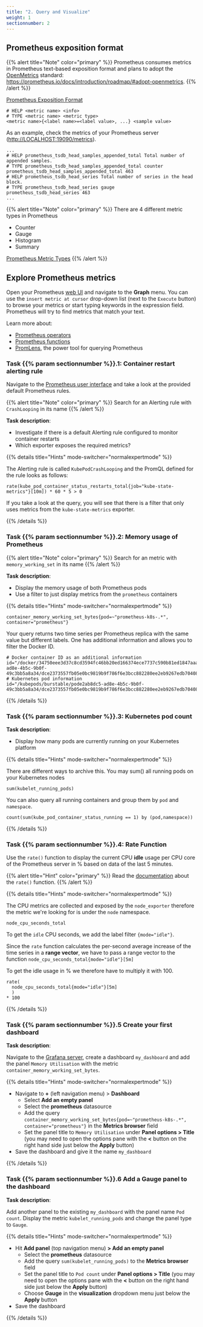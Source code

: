 ```yaml
---
title: "2. Query and Visualize"
weight: 1
sectionnumber: 2
---
```


## Prometheus exposition format

{{% alert title="Note" color="primary" %}}
Prometheus consumes metrics in Prometheus text-based exposition format and plans to adopt the [OpenMetrics](https://openmetrics.io/) standard: <https://prometheus.io/docs/introduction/roadmap/#adopt-openmetrics>.
{{% /alert %}}

[Prometheus Exposition Format](https://prometheus.io/docs/instrumenting/exposition_formats/)
```
# HELP <metric name> <info>
# TYPE <metric name> <metric type>
<metric name>{<label name>=<label value>, ...} <sample value>
```

As an example, check the metrics of your Prometheus server (<http://LOCALHOST:19090/metrics>).
```
...
# HELP prometheus_tsdb_head_samples_appended_total Total number of appended samples.
# TYPE prometheus_tsdb_head_samples_appended_total counter
prometheus_tsdb_head_samples_appended_total 463
# HELP prometheus_tsdb_head_series Total number of series in the head block.
# TYPE prometheus_tsdb_head_series gauge
prometheus_tsdb_head_series 463
...
```

{{% alert title="Note" color="primary" %}}
There are 4 different metric types in Prometheus

* Counter
* Gauge
* Histogram
* Summary

[Prometheus Metric Types](https://prometheus.io/docs/concepts/metric_types/)
{{% /alert %}}


## Explore Prometheus metrics

Open your Prometheus [web UI](http://LOCALHOST:19090) and navigate to the **Graph** menu. You can use the `insert metric at cursor` drop-down list (next to the `Execute` button) to browse your metrics or start typing keywords in the expression field. Prometheus will try to find metrics that match your text.

Learn more about:

* [Prometheus operators](https://prometheus.io/docs/prometheus/latest/querying/operators/)
* [Prometheus functions](https://prometheus.io/docs/prometheus/latest/querying/functions/)
* [PromLens](https://promlens.com/), the power tool for querying Prometheus


### Task {{% param sectionnumber %}}.1: Container restart alerting rule

Navigate to the [Prometheus user interface](http://LOCALHOST:19090/rules) and take a look at the provided default Prometheus rules.

{{% alert title="Note" color="primary" %}}
Search for an Alerting rule with `CrashLooping` in its name
{{% /alert %}}

**Task description**:

* Investigate if there is a default Alerting rule configured to monitor container restarts
* Which exporter exposes the required metrics?

{{% details title="Hints" mode-switcher="normalexpertmode" %}}

The Alerting rule is called `KubePodCrashLooping` and the PromQL defined for the rule looks as follows:

```promql
rate(kube_pod_container_status_restarts_total{job="kube-state-metrics"}[10m]) * 60 * 5 > 0
```
If you take a look at the query, you will see that there is a filter that only uses metrics from the `kube-state-metrics` exporter.

{{% /details %}}

### Task {{% param sectionnumber %}}.2: Memory usage of Prometheus

{{% alert title="Note" color="primary" %}}
Search for an metric with `memory_working_set` in its name
{{% /alert %}}

**Task description**:

* Display the memory usage of both Prometheus pods
* Use a filter to just display metrics from the `prometheus` containers

{{% details title="Hints" mode-switcher="normalexpertmode" %}}

```promql
container_memory_working_set_bytes{pod=~"prometheus-k8s-.*", container="prometheus"}
```

Your query returns two time series per Prometheus replica with the same value but different labels. One has additional information and allows you to filter the Docker ID.

```promql
# Docker container ID as an additional information
id="/docker/34750eee3d37c8cd3594fc46bb20ed166374ece7737c590b81ed1847aaa21d50/kubepods/burstable/pode2ab8dc5-ad8e-4b5c-9b0f-49c3bb5a8a34/dce2373557fb05e0bc9819b9f786f6e3bcc882280ee2eb9267edb7040886a55b"
# Kubernetes pod information
id="/kubepods/burstable/pode2ab8dc5-ad8e-4b5c-9b0f-49c3bb5a8a34/dce2373557fb05e0bc9819b9f786f6e3bcc882280ee2eb9267edb7040886a55b"
```

{{% /details %}}

### Task {{% param sectionnumber %}}.3: Kubernetes pod count

**Task description**:

* Display how many pods are currently running on your Kubernetes platform

{{% details title="Hints" mode-switcher="normalexpertmode" %}}

There are different ways to archive this. You may sum() all running pods on your Kubernetes nodes

```promql
sum(kubelet_running_pods)
```

You can also query all running containers and group them by `pod` and `namespace`.

```promql
count(sum(kube_pod_container_status_running == 1) by (pod,namespace))
```

{{% /details %}}


### Task {{% param sectionnumber %}}.4: Rate Function

Use the `rate()` function to display the current CPU **idle** usage per CPU core of the Prometheus server in % based on data of the last 5 minutes.

{{% alert title="Hint" color="primary" %}}
Read the [documentation](https://prometheus.io/docs/prometheus/latest/querying/functions/) about the `rate()` function.
{{% /alert %}}

{{% details title="Hints" mode-switcher="normalexpertmode" %}}

The CPU metrics are collected and exposed by the `node_exporter` therefore the metric we're looking for is under the `node` namespace.

```promql
node_cpu_seconds_total
```

To get the `idle` CPU seconds, we add the label filter `{mode="idle"}`.

Since the `rate` function calculates the per-second average increase of the time series in a **range vector**, we have to pass a range vector to the function `node_cpu_seconds_total{mode="idle"}[5m]`

To get the idle usage in % we therefore have to multiply it with 100.

```promql
rate(
  node_cpu_seconds_total{mode="idle"}[5m]
  )
* 100
```

{{% /details %}}


### Task {{% param sectionnumber %}}.5 Create your first dashboard

**Task description**:

Navigate to the [Grafana server](http://LOCALHOST:13000), create a dashboard `my_dashboard` and add the panel `Memory Utilisation` with the metric `container_memory_working_set_bytes`.

{{% details title="Hints" mode-switcher="normalexpertmode" %}}

* Navigate to **+** (left navigation menu) > **Dashboard**
  * Select **Add an empty panel**
  * Select the **prometheus** datasource
  * Add the query `container_memory_working_set_bytes{pod=~"prometheus-k8s-.*", container="prometheus"}` in the **Metrics browser** field
  * Set the panel title to `Memory Utilisation` under **Panel options > Title** (you may need to open the options pane with the **<** button on the right hand side just below the **Apply** button)
* Save the dashboard and give it the name `my_dashboard`

{{% /details %}}


### Task {{% param sectionnumber %}}.6 Add a Gauge panel to the dashboard

**Task description**:

Add another panel to the existing `my_dashboard` with the panel name `Pod count`. Display the metric `kubelet_running_pods` and change the panel type to `Gauge`.


{{% details title="Hints" mode-switcher="normalexpertmode" %}}

* Hit **Add panel** (top navigation menu) **> Add an empty panel**
  * Select the **prometheus** datasource
  * Add the query `sum(kubelet_running_pods)` to the **Metrics browser** field
  * Set the panel title to `Pod count` under **Panel options > Title** (you may need to open the options pane with the **<** button on the right hand side just below the **Apply** button)
  * Choose **Gauge** in the **visualization** dropdown menu just below the **Apply** button
* Save the dashboard

{{% /details %}}
